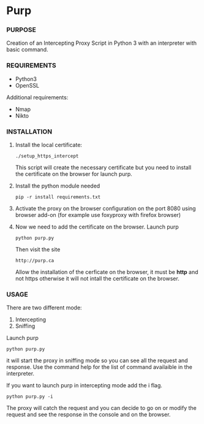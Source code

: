 
# Purp

### PURPOSE
Creation of an Intercepting Proxy Script in Python 3 with an interpreter with
basic command.

### REQUIREMENTS

* Python3
* OpenSSL

Additional requirements:
* Nmap
* Nikto

### INSTALLATION

1. Install the local certificate:

    `./setup_https_intercept`
    
    This script will create the necessary certificate but you need to install the certificate on the browser for launch purp.

2. Install the python module needed

    `pip -r install requirements.txt`

3. Activate the proxy on the browser configuration on the port 8080 using browser add-on (for example use foxyproxy with firefox browser)

4. Now we need to add the certificate on the browser.
    Launch purp
        
    `python purp.py`
  
    Then visit the site
    
    `http://purp.ca`

    Allow the installation of the cerficate on the browser, it must be **http** and not https otherwise it will not intall the certificate on the browser.


### USAGE

There are two different mode:
1. Intercepting
2. Sniffing

Launch purp 

`python purp.py`
 
it will start the proxy in sniffing mode so you can see all the request and response.
Use the command help for the list of command availaible in the interpreter.

If you want to launch purp in intercepting mode add the i flag.

`python purp.py -i`

The proxy will catch the request and you can decide to go on or modify the request and see the response in the console and on the browser.

